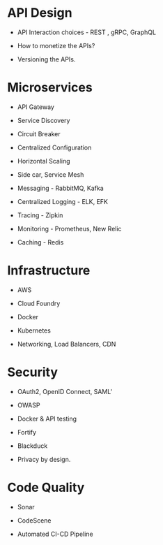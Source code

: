 # API Design 

- API Interaction choices - REST , gRPC, GraphQL

- How to monetize the APIs?

- Versioning the APIs.

# Microservices

- API Gateway

- Service Discovery

- Circuit Breaker

- Centralized Configuration

- Horizontal Scaling

- Side car, Service Mesh

- Messaging - RabbitMQ, Kafka

- Centralized Logging - ELK, EFK

- Tracing - Zipkin

- Monitoring - Prometheus, New Relic

- Caching - Redis

# Infrastructure

- AWS

- Cloud Foundry

- Docker

- Kubernetes

- Networking, Load Balancers, CDN

# Security

- OAuth2, OpenID Connect, SAML'

- OWASP

- Docker & API testing

- Fortify 

- Blackduck

- Privacy by design.

# Code Quality

- Sonar

- CodeScene

- Automated CI-CD Pipeline
